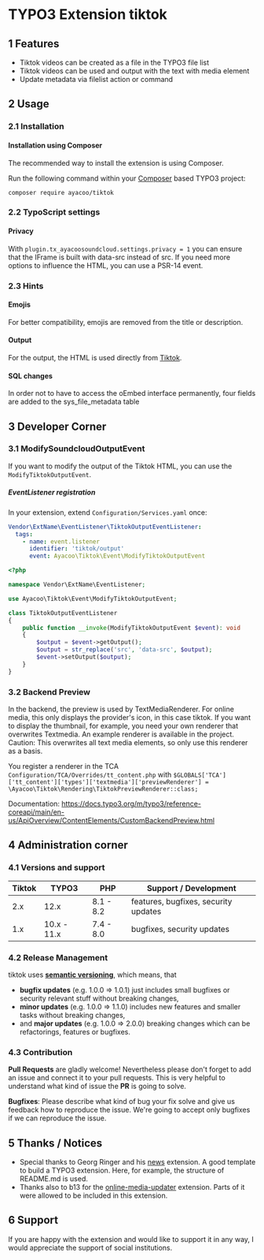 # TYPO3 Extension tiktok

## 1 Features

* Tiktok videos can be created as a file in the TYPO3 file list
* Tiktok videos can be used and output with the text with media element
* Update metadata via filelist action or command

## 2 Usage

### 2.1 Installation

#### Installation using Composer

The recommended way to install the extension is using Composer.

Run the following command within your [Composer][1] based TYPO3 project:

```
composer require ayacoo/tiktok
```

### 2.2 TypoScript settings

#### Privacy

With `plugin.tx_ayacoosoundcloud.settings.privacy = 1` you can ensure that the IFrame is built with
data-src instead of src. If you need more options to influence the HTML, you can use a PSR-14 event.

### 2.3 Hints

#### Emojis

For better compatibility, emojis are removed from the title or description.

#### Output

For the output, the HTML is used directly from [Tiktok][4].

#### SQL changes

In order not to have to access the oEmbed interface permanently, four fields are added to the sys_file_metadata table

## 3 Developer Corner

### 3.1 ModifySoundcloudOutputEvent

If you want to modify the output of the Tiktok HTML, you can use the `ModifyTiktokOutputEvent`.

##### EventListener registration

In your extension, extend `Configuration/Services.yaml` once:

```yaml
Vendor\ExtName\EventListener\TiktokOutputEventListener:
  tags:
    - name: event.listener
      identifier: 'tiktok/output'
      event: Ayacoo\Tiktok\Event\ModifyTiktokOutputEvent
```

```php
<?php

namespace Vendor\ExtName\EventListener;

use Ayacoo\Tiktok\Event\ModifyTiktokOutputEvent;

class TiktokOutputEventListener
{
    public function __invoke(ModifyTiktokOutputEvent $event): void
    {
        $output = $event->getOutput();
        $output = str_replace('src', 'data-src', $output);
        $event->setOutput($output);
    }
}
```

### 3.2 Backend Preview

In the backend, the preview is used by TextMediaRenderer. For online media, this only displays the provider's icon, in this case tiktok. If you want to display the thumbnail, for example, you need your own renderer that overwrites Textmedia. An example renderer is available in the project. Caution: This overwrites all text media elements, so only use this renderer as a basis.

You register a renderer in the TCA `Configuration/TCA/Overrides/tt_content.php` with `$GLOBALS['TCA']['tt_content']['types']['textmedia']['previewRenderer'] = \Ayacoo\Tiktok\Rendering\TiktokPreviewRenderer::class;`

Documentation: https://docs.typo3.org/m/typo3/reference-coreapi/main/en-us/ApiOverview/ContentElements/CustomBackendPreview.html

## 4 Administration corner

### 4.1 Versions and support

| Tiktok | TYPO3       | PHP       | Support / Development                |
|--------|-------------|-----------|--------------------------------------|
| 2.x    | 12.x        | 8.1 - 8.2 | features, bugfixes, security updates |
| 1.x    | 10.x - 11.x | 7.4 - 8.0 | bugfixes, security updates           |

### 4.2 Release Management

tiktok uses [**semantic versioning**][2], which means, that
* **bugfix updates** (e.g. 1.0.0 => 1.0.1) just includes small bugfixes or security relevant stuff without breaking changes,
* **minor updates** (e.g. 1.0.0 => 1.1.0) includes new features and smaller tasks without breaking changes,
* and **major updates** (e.g. 1.0.0 => 2.0.0) breaking changes which can be refactorings, features or bugfixes.

### 4.3 Contribution

**Pull Requests** are gladly welcome! Nevertheless please don't forget to add an issue and connect it to your pull requests. This
is very helpful to understand what kind of issue the **PR** is going to solve.

**Bugfixes**: Please describe what kind of bug your fix solve and give us feedback how to reproduce the issue. We're going
to accept only bugfixes if we can reproduce the issue.

## 5 Thanks / Notices

- Special thanks to Georg Ringer and his [news][3] extension. A good template to build a TYPO3 extension. Here, for example, the structure of README.md is used.
- Thanks also to b13 for the [online-media-updater][5] extension. Parts of it were allowed to be included in this extension.


[1]: https://getcomposer.org/
[2]: https://semver.org/
[3]: https://github.com/georgringer/news
[4]: https://developers.tiktok.com/doc/embed-videos
[5]: https://github.com/b13/online-media-updater

## 6 Support

If you are happy with the extension and would like to support it in any way, I would appreciate the support of social institutions.
